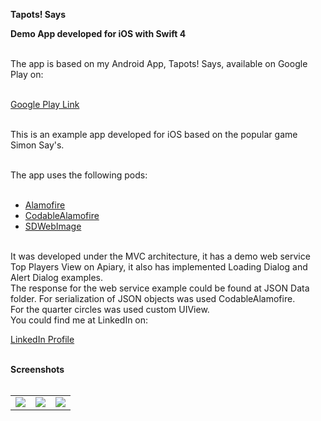 <b>Tapots! Says</b>

<body>
<b>Demo App developed for iOS with Swift 4</b></br></br>

The app is based on my Android App, Tapots! Says, available on Google Play on:</br></br>

<a href="https://play.google.com/store/apps/details?id=com.josegrillo.tapotssays">Google Play Link</a></br></br>

This is an example app developed for iOS based on the popular game Simon Say's.</br></br>

The app uses the following pods:</br></br>

- <a href="https://github.com/Alamofire/Alamofire">Alamofire</a></br>
- <a href="https://github.com/Otbivnoe/CodableAlamofire">CodableAlamofire</a></br>
- <a href="https://github.com/rs/SDWebImage">SDWebImage</a></br></br>

It was developed under the MVC architecture, it has a demo web service Top Players View on Apiary, it also has implemented Loading Dialog and Alert Dialog examples.</br>
The response for the web service example could be found at JSON Data folder. For serialization of JSON objects was used CodableAlamofire.</br>
For the quarter circles was used custom UIView.</br>
You could find me at LinkedIn on:</br></b>

<a href="https://www.linkedin.com/in/jos%C3%A9-enrique-grillo-hern%C3%A1ndez-4955645a/?locale=en_US">LinkedIn Profile</a></br></br>

<b>Screenshots</b></br></br>
<table>
<tr>
<td>
<img src="https://gitlab.com/grillo87/tapots_says_ios/raw/master/Screenshots/Simulator%20Screen%20Shot%20-%20iPhone%20SE%20-%202018-07-27%20at%2010.51.48.png">
</td>
<td>
<img src="https://gitlab.com/grillo87/tapots_says_ios/raw/master/Screenshots/Simulator%20Screen%20Shot%20-%20iPhone%20SE%20-%202018-07-27%20at%2010.52.04.png">
</td>
<td>
<img src="https://gitlab.com/grillo87/tapots_says_ios/raw/master/Screenshots/Simulator%20Screen%20Shot%20-%20iPhone%20SE%20-%202018-07-27%20at%2010.52.16.png">
</td>
</tr>
</table>


</body>
</html>